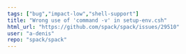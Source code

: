 ```yaml
---
tags: ["bug","impact-low","shell-support"]
title: "Wrong use of 'command -v' in setup-env.csh"
html_url: "https://github.com/spack/spack/issues/29510"
user: "a-denis"
repo: "spack/spack"
---
```



